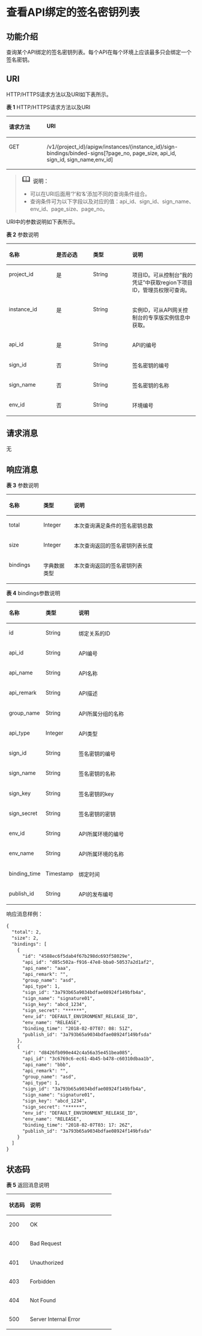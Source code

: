 # 查看API绑定的签名密钥列表<a name="ZH-CN_TOPIC_0000001081976217"></a>

## 功能介绍<a name="zh-cn_topic_0225568945_section5517300"></a>

查询某个API绑定的签名密钥列表。每个API在每个环境上应该最多只会绑定一个签名密钥。

## URI<a name="zh-cn_topic_0225568945_section49655705"></a>

HTTP/HTTPS请求方法以及URI如下表所示。

**表 1**  HTTP/HTTPS请求方法以及URI

<a name="zh-cn_topic_0225568945_table20364239"></a>
<table><thead align="left"><tr id="zh-cn_topic_0225568945_row13477612"><th class="cellrowborder" valign="top" width="20%" id="mcps1.2.3.1.1"><p id="zh-cn_topic_0225568945_p17944826"><a name="zh-cn_topic_0225568945_p17944826"></a><a name="zh-cn_topic_0225568945_p17944826"></a>请求方法</p>
</th>
<th class="cellrowborder" valign="top" width="80%" id="mcps1.2.3.1.2"><p id="zh-cn_topic_0225568945_p44244812"><a name="zh-cn_topic_0225568945_p44244812"></a><a name="zh-cn_topic_0225568945_p44244812"></a>URI</p>
</th>
</tr>
</thead>
<tbody><tr id="zh-cn_topic_0225568945_row27060043"><td class="cellrowborder" valign="top" width="20%" headers="mcps1.2.3.1.1 "><p id="zh-cn_topic_0225568945_p44379870"><a name="zh-cn_topic_0225568945_p44379870"></a><a name="zh-cn_topic_0225568945_p44379870"></a>GET</p>
</td>
<td class="cellrowborder" valign="top" width="80%" headers="mcps1.2.3.1.2 "><p id="zh-cn_topic_0225568945_p37999726"><a name="zh-cn_topic_0225568945_p37999726"></a><a name="zh-cn_topic_0225568945_p37999726"></a>/v1/{project_id}/apigw/instances/{instance_id}/sign-bindings/binded-signs[?page_no, page_size, api_id, sign_id, sign_name,env_id]</p>
</td>
</tr>
</tbody>
</table>

>![](public_sys-resources/icon-note.gif) **说明：** 
>-   可以在URI后面用‘?’和‘&’添加不同的查询条件组合。
>-   查询条件可为以下字段以及对应的值：api\_id、sign\_id、sign\_name、env\_id、page\_size、page\_no。

URI中的参数说明如下表所示。

**表 2**  参数说明

<a name="zh-cn_topic_0225568945_table11837592"></a>
<table><thead align="left"><tr id="zh-cn_topic_0225568945_row47015449"><th class="cellrowborder" valign="top" width="25%" id="mcps1.2.5.1.1"><p id="zh-cn_topic_0225568945_p50155053"><a name="zh-cn_topic_0225568945_p50155053"></a><a name="zh-cn_topic_0225568945_p50155053"></a>名称</p>
</th>
<th class="cellrowborder" valign="top" width="19.43%" id="mcps1.2.5.1.2"><p id="zh-cn_topic_0225568945_p36027493"><a name="zh-cn_topic_0225568945_p36027493"></a><a name="zh-cn_topic_0225568945_p36027493"></a>是否必选</p>
</th>
<th class="cellrowborder" valign="top" width="20.68%" id="mcps1.2.5.1.3"><p id="zh-cn_topic_0225568945_p32545834"><a name="zh-cn_topic_0225568945_p32545834"></a><a name="zh-cn_topic_0225568945_p32545834"></a>类型</p>
</th>
<th class="cellrowborder" valign="top" width="34.89%" id="mcps1.2.5.1.4"><p id="zh-cn_topic_0225568945_p18966883"><a name="zh-cn_topic_0225568945_p18966883"></a><a name="zh-cn_topic_0225568945_p18966883"></a>说明</p>
</th>
</tr>
</thead>
<tbody><tr id="zh-cn_topic_0225568945_row149694275112"><td class="cellrowborder" valign="top" width="25%" headers="mcps1.2.5.1.1 "><p id="zh-cn_topic_0225568945_p55878963"><a name="zh-cn_topic_0225568945_p55878963"></a><a name="zh-cn_topic_0225568945_p55878963"></a>project_id</p>
</td>
<td class="cellrowborder" valign="top" width="19.43%" headers="mcps1.2.5.1.2 "><p id="zh-cn_topic_0225568945_p29902160"><a name="zh-cn_topic_0225568945_p29902160"></a><a name="zh-cn_topic_0225568945_p29902160"></a>是</p>
</td>
<td class="cellrowborder" valign="top" width="20.68%" headers="mcps1.2.5.1.3 "><p id="zh-cn_topic_0225568945_p6155914"><a name="zh-cn_topic_0225568945_p6155914"></a><a name="zh-cn_topic_0225568945_p6155914"></a>String</p>
</td>
<td class="cellrowborder" valign="top" width="34.89%" headers="mcps1.2.5.1.4 "><p id="zh-cn_topic_0225568945_p28867016"><a name="zh-cn_topic_0225568945_p28867016"></a><a name="zh-cn_topic_0225568945_p28867016"></a>项目ID。可从控制台“我的凭证”中获取region下项目ID，管理员权限可查询。</p>
</td>
</tr>
<tr id="zh-cn_topic_0225568945_row3983641145111"><td class="cellrowborder" valign="top" width="25%" headers="mcps1.2.5.1.1 "><p id="zh-cn_topic_0225568945_p1780913159538"><a name="zh-cn_topic_0225568945_p1780913159538"></a><a name="zh-cn_topic_0225568945_p1780913159538"></a>instance_id</p>
</td>
<td class="cellrowborder" valign="top" width="19.43%" headers="mcps1.2.5.1.2 "><p id="zh-cn_topic_0225568945_p9809215115310"><a name="zh-cn_topic_0225568945_p9809215115310"></a><a name="zh-cn_topic_0225568945_p9809215115310"></a>是</p>
</td>
<td class="cellrowborder" valign="top" width="20.68%" headers="mcps1.2.5.1.3 "><p id="zh-cn_topic_0225568945_p1280914152538"><a name="zh-cn_topic_0225568945_p1280914152538"></a><a name="zh-cn_topic_0225568945_p1280914152538"></a>String</p>
</td>
<td class="cellrowborder" valign="top" width="34.89%" headers="mcps1.2.5.1.4 "><p id="zh-cn_topic_0225568945_p1880914157537"><a name="zh-cn_topic_0225568945_p1880914157537"></a><a name="zh-cn_topic_0225568945_p1880914157537"></a>实例ID，可从API网关控制台的专享版实例信息中获取。</p>
</td>
</tr>
<tr id="zh-cn_topic_0225568945_row59922553"><td class="cellrowborder" valign="top" width="25%" headers="mcps1.2.5.1.1 "><p id="zh-cn_topic_0225568945_p21888595"><a name="zh-cn_topic_0225568945_p21888595"></a><a name="zh-cn_topic_0225568945_p21888595"></a>api_id</p>
</td>
<td class="cellrowborder" valign="top" width="19.43%" headers="mcps1.2.5.1.2 "><p id="zh-cn_topic_0225568945_p28145753"><a name="zh-cn_topic_0225568945_p28145753"></a><a name="zh-cn_topic_0225568945_p28145753"></a>是</p>
</td>
<td class="cellrowborder" valign="top" width="20.68%" headers="mcps1.2.5.1.3 "><p id="zh-cn_topic_0225568945_p65213557"><a name="zh-cn_topic_0225568945_p65213557"></a><a name="zh-cn_topic_0225568945_p65213557"></a>String</p>
</td>
<td class="cellrowborder" valign="top" width="34.89%" headers="mcps1.2.5.1.4 "><p id="zh-cn_topic_0225568945_p47806732"><a name="zh-cn_topic_0225568945_p47806732"></a><a name="zh-cn_topic_0225568945_p47806732"></a>API的编号</p>
</td>
</tr>
<tr id="zh-cn_topic_0225568945_row27607410"><td class="cellrowborder" valign="top" width="25%" headers="mcps1.2.5.1.1 "><p id="zh-cn_topic_0225568945_p21607760"><a name="zh-cn_topic_0225568945_p21607760"></a><a name="zh-cn_topic_0225568945_p21607760"></a>sign_id</p>
</td>
<td class="cellrowborder" valign="top" width="19.43%" headers="mcps1.2.5.1.2 "><p id="zh-cn_topic_0225568945_p5398110"><a name="zh-cn_topic_0225568945_p5398110"></a><a name="zh-cn_topic_0225568945_p5398110"></a>否</p>
</td>
<td class="cellrowborder" valign="top" width="20.68%" headers="mcps1.2.5.1.3 "><p id="zh-cn_topic_0225568945_p34593732"><a name="zh-cn_topic_0225568945_p34593732"></a><a name="zh-cn_topic_0225568945_p34593732"></a>String</p>
</td>
<td class="cellrowborder" valign="top" width="34.89%" headers="mcps1.2.5.1.4 "><p id="zh-cn_topic_0225568945_p50628907"><a name="zh-cn_topic_0225568945_p50628907"></a><a name="zh-cn_topic_0225568945_p50628907"></a>签名密钥的编号</p>
</td>
</tr>
<tr id="zh-cn_topic_0225568945_row53006982"><td class="cellrowborder" valign="top" width="25%" headers="mcps1.2.5.1.1 "><p id="zh-cn_topic_0225568945_p65707153"><a name="zh-cn_topic_0225568945_p65707153"></a><a name="zh-cn_topic_0225568945_p65707153"></a>sign_name</p>
</td>
<td class="cellrowborder" valign="top" width="19.43%" headers="mcps1.2.5.1.2 "><p id="zh-cn_topic_0225568945_p20679152"><a name="zh-cn_topic_0225568945_p20679152"></a><a name="zh-cn_topic_0225568945_p20679152"></a>否</p>
</td>
<td class="cellrowborder" valign="top" width="20.68%" headers="mcps1.2.5.1.3 "><p id="zh-cn_topic_0225568945_p64398604"><a name="zh-cn_topic_0225568945_p64398604"></a><a name="zh-cn_topic_0225568945_p64398604"></a>String</p>
</td>
<td class="cellrowborder" valign="top" width="34.89%" headers="mcps1.2.5.1.4 "><p id="zh-cn_topic_0225568945_p48904396"><a name="zh-cn_topic_0225568945_p48904396"></a><a name="zh-cn_topic_0225568945_p48904396"></a>签名密钥的名称</p>
</td>
</tr>
<tr id="zh-cn_topic_0225568945_row37486381"><td class="cellrowborder" valign="top" width="25%" headers="mcps1.2.5.1.1 "><p id="zh-cn_topic_0225568945_p16498015"><a name="zh-cn_topic_0225568945_p16498015"></a><a name="zh-cn_topic_0225568945_p16498015"></a>env_id</p>
</td>
<td class="cellrowborder" valign="top" width="19.43%" headers="mcps1.2.5.1.2 "><p id="zh-cn_topic_0225568945_p61270825"><a name="zh-cn_topic_0225568945_p61270825"></a><a name="zh-cn_topic_0225568945_p61270825"></a>否</p>
</td>
<td class="cellrowborder" valign="top" width="20.68%" headers="mcps1.2.5.1.3 "><p id="zh-cn_topic_0225568945_p63989812"><a name="zh-cn_topic_0225568945_p63989812"></a><a name="zh-cn_topic_0225568945_p63989812"></a>String</p>
</td>
<td class="cellrowborder" valign="top" width="34.89%" headers="mcps1.2.5.1.4 "><p id="zh-cn_topic_0225568945_p15792296"><a name="zh-cn_topic_0225568945_p15792296"></a><a name="zh-cn_topic_0225568945_p15792296"></a>环境编号</p>
</td>
</tr>
</tbody>
</table>

## 请求消息<a name="zh-cn_topic_0225568945_section44248161"></a>

无

## 响应消息<a name="zh-cn_topic_0225568945_section27331307"></a>

**表 3**  参数说明

<a name="zh-cn_topic_0225568945_table9287199"></a>
<table><thead align="left"><tr id="zh-cn_topic_0225568945_row24571637"><th class="cellrowborder" valign="top" width="18.18%" id="mcps1.2.4.1.1"><p id="zh-cn_topic_0225568945_p44145606"><a name="zh-cn_topic_0225568945_p44145606"></a><a name="zh-cn_topic_0225568945_p44145606"></a>名称</p>
</th>
<th class="cellrowborder" valign="top" width="16.16%" id="mcps1.2.4.1.2"><p id="zh-cn_topic_0225568945_p19024372"><a name="zh-cn_topic_0225568945_p19024372"></a><a name="zh-cn_topic_0225568945_p19024372"></a>类型</p>
</th>
<th class="cellrowborder" valign="top" width="65.66%" id="mcps1.2.4.1.3"><p id="zh-cn_topic_0225568945_p64579174"><a name="zh-cn_topic_0225568945_p64579174"></a><a name="zh-cn_topic_0225568945_p64579174"></a>说明</p>
</th>
</tr>
</thead>
<tbody><tr id="zh-cn_topic_0225568945_row63530629"><td class="cellrowborder" valign="top" width="18.18%" headers="mcps1.2.4.1.1 "><p id="zh-cn_topic_0225568945_p45707320"><a name="zh-cn_topic_0225568945_p45707320"></a><a name="zh-cn_topic_0225568945_p45707320"></a>total</p>
</td>
<td class="cellrowborder" valign="top" width="16.16%" headers="mcps1.2.4.1.2 "><p id="zh-cn_topic_0225568945_p11305448"><a name="zh-cn_topic_0225568945_p11305448"></a><a name="zh-cn_topic_0225568945_p11305448"></a>Integer</p>
</td>
<td class="cellrowborder" valign="top" width="65.66%" headers="mcps1.2.4.1.3 "><p id="zh-cn_topic_0225568945_p43326076"><a name="zh-cn_topic_0225568945_p43326076"></a><a name="zh-cn_topic_0225568945_p43326076"></a>本次查询满足条件的签名密钥总数</p>
</td>
</tr>
<tr id="zh-cn_topic_0225568945_row54390367"><td class="cellrowborder" valign="top" width="18.18%" headers="mcps1.2.4.1.1 "><p id="zh-cn_topic_0225568945_p43543621"><a name="zh-cn_topic_0225568945_p43543621"></a><a name="zh-cn_topic_0225568945_p43543621"></a>size</p>
</td>
<td class="cellrowborder" valign="top" width="16.16%" headers="mcps1.2.4.1.2 "><p id="zh-cn_topic_0225568945_p37372419"><a name="zh-cn_topic_0225568945_p37372419"></a><a name="zh-cn_topic_0225568945_p37372419"></a>Integer</p>
</td>
<td class="cellrowborder" valign="top" width="65.66%" headers="mcps1.2.4.1.3 "><p id="zh-cn_topic_0225568945_p7267138"><a name="zh-cn_topic_0225568945_p7267138"></a><a name="zh-cn_topic_0225568945_p7267138"></a>本次查询返回的签名密钥列表长度</p>
</td>
</tr>
<tr id="zh-cn_topic_0225568945_row65404250"><td class="cellrowborder" valign="top" width="18.18%" headers="mcps1.2.4.1.1 "><p id="zh-cn_topic_0225568945_p63252860"><a name="zh-cn_topic_0225568945_p63252860"></a><a name="zh-cn_topic_0225568945_p63252860"></a>bindings</p>
</td>
<td class="cellrowborder" valign="top" width="16.16%" headers="mcps1.2.4.1.2 "><p id="zh-cn_topic_0225568945_p23208051"><a name="zh-cn_topic_0225568945_p23208051"></a><a name="zh-cn_topic_0225568945_p23208051"></a>字典数据类型</p>
</td>
<td class="cellrowborder" valign="top" width="65.66%" headers="mcps1.2.4.1.3 "><p id="zh-cn_topic_0225568945_p804007"><a name="zh-cn_topic_0225568945_p804007"></a><a name="zh-cn_topic_0225568945_p804007"></a>本次查询返回的签名密钥列表</p>
</td>
</tr>
</tbody>
</table>

**表 4**  bindings参数说明

<a name="zh-cn_topic_0225568945_table65124607"></a>
<table><thead align="left"><tr id="zh-cn_topic_0225568945_row33193740"><th class="cellrowborder" valign="top" width="18.18%" id="mcps1.2.4.1.1"><p id="zh-cn_topic_0225568945_p4338391"><a name="zh-cn_topic_0225568945_p4338391"></a><a name="zh-cn_topic_0225568945_p4338391"></a>名称</p>
</th>
<th class="cellrowborder" valign="top" width="16.16%" id="mcps1.2.4.1.2"><p id="zh-cn_topic_0225568945_p15865395"><a name="zh-cn_topic_0225568945_p15865395"></a><a name="zh-cn_topic_0225568945_p15865395"></a>类型</p>
</th>
<th class="cellrowborder" valign="top" width="65.66%" id="mcps1.2.4.1.3"><p id="zh-cn_topic_0225568945_p10028615"><a name="zh-cn_topic_0225568945_p10028615"></a><a name="zh-cn_topic_0225568945_p10028615"></a>说明</p>
</th>
</tr>
</thead>
<tbody><tr id="zh-cn_topic_0225568945_row7011516"><td class="cellrowborder" valign="top" width="18.18%" headers="mcps1.2.4.1.1 "><p id="zh-cn_topic_0225568945_p31061946"><a name="zh-cn_topic_0225568945_p31061946"></a><a name="zh-cn_topic_0225568945_p31061946"></a>id</p>
</td>
<td class="cellrowborder" valign="top" width="16.16%" headers="mcps1.2.4.1.2 "><p id="zh-cn_topic_0225568945_p32989672"><a name="zh-cn_topic_0225568945_p32989672"></a><a name="zh-cn_topic_0225568945_p32989672"></a>String</p>
</td>
<td class="cellrowborder" valign="top" width="65.66%" headers="mcps1.2.4.1.3 "><p id="zh-cn_topic_0225568945_p54917742"><a name="zh-cn_topic_0225568945_p54917742"></a><a name="zh-cn_topic_0225568945_p54917742"></a>绑定关系的ID</p>
</td>
</tr>
<tr id="zh-cn_topic_0225568945_row24497634"><td class="cellrowborder" valign="top" width="18.18%" headers="mcps1.2.4.1.1 "><p id="zh-cn_topic_0225568945_p38151328"><a name="zh-cn_topic_0225568945_p38151328"></a><a name="zh-cn_topic_0225568945_p38151328"></a>api_id</p>
</td>
<td class="cellrowborder" valign="top" width="16.16%" headers="mcps1.2.4.1.2 "><p id="zh-cn_topic_0225568945_p3249867"><a name="zh-cn_topic_0225568945_p3249867"></a><a name="zh-cn_topic_0225568945_p3249867"></a>String</p>
</td>
<td class="cellrowborder" valign="top" width="65.66%" headers="mcps1.2.4.1.3 "><p id="zh-cn_topic_0225568945_p61912650"><a name="zh-cn_topic_0225568945_p61912650"></a><a name="zh-cn_topic_0225568945_p61912650"></a>API编号</p>
</td>
</tr>
<tr id="zh-cn_topic_0225568945_row20342941"><td class="cellrowborder" valign="top" width="18.18%" headers="mcps1.2.4.1.1 "><p id="zh-cn_topic_0225568945_p37165494"><a name="zh-cn_topic_0225568945_p37165494"></a><a name="zh-cn_topic_0225568945_p37165494"></a>api_name</p>
</td>
<td class="cellrowborder" valign="top" width="16.16%" headers="mcps1.2.4.1.2 "><p id="zh-cn_topic_0225568945_p57614999"><a name="zh-cn_topic_0225568945_p57614999"></a><a name="zh-cn_topic_0225568945_p57614999"></a>String</p>
</td>
<td class="cellrowborder" valign="top" width="65.66%" headers="mcps1.2.4.1.3 "><p id="zh-cn_topic_0225568945_p36303337"><a name="zh-cn_topic_0225568945_p36303337"></a><a name="zh-cn_topic_0225568945_p36303337"></a>API名称</p>
</td>
</tr>
<tr id="zh-cn_topic_0225568945_row58294579"><td class="cellrowborder" valign="top" width="18.18%" headers="mcps1.2.4.1.1 "><p id="zh-cn_topic_0225568945_p24240497"><a name="zh-cn_topic_0225568945_p24240497"></a><a name="zh-cn_topic_0225568945_p24240497"></a>api_remark</p>
</td>
<td class="cellrowborder" valign="top" width="16.16%" headers="mcps1.2.4.1.2 "><p id="zh-cn_topic_0225568945_p17323251"><a name="zh-cn_topic_0225568945_p17323251"></a><a name="zh-cn_topic_0225568945_p17323251"></a>String</p>
</td>
<td class="cellrowborder" valign="top" width="65.66%" headers="mcps1.2.4.1.3 "><p id="zh-cn_topic_0225568945_p61006114"><a name="zh-cn_topic_0225568945_p61006114"></a><a name="zh-cn_topic_0225568945_p61006114"></a>API描述</p>
</td>
</tr>
<tr id="zh-cn_topic_0225568945_row12184117"><td class="cellrowborder" valign="top" width="18.18%" headers="mcps1.2.4.1.1 "><p id="zh-cn_topic_0225568945_p47389458"><a name="zh-cn_topic_0225568945_p47389458"></a><a name="zh-cn_topic_0225568945_p47389458"></a>group_name</p>
</td>
<td class="cellrowborder" valign="top" width="16.16%" headers="mcps1.2.4.1.2 "><p id="zh-cn_topic_0225568945_p13340879"><a name="zh-cn_topic_0225568945_p13340879"></a><a name="zh-cn_topic_0225568945_p13340879"></a>String</p>
</td>
<td class="cellrowborder" valign="top" width="65.66%" headers="mcps1.2.4.1.3 "><p id="zh-cn_topic_0225568945_p6869396"><a name="zh-cn_topic_0225568945_p6869396"></a><a name="zh-cn_topic_0225568945_p6869396"></a>API所属分组的名称</p>
</td>
</tr>
<tr id="zh-cn_topic_0225568945_row61824570"><td class="cellrowborder" valign="top" width="18.18%" headers="mcps1.2.4.1.1 "><p id="zh-cn_topic_0225568945_p41734239"><a name="zh-cn_topic_0225568945_p41734239"></a><a name="zh-cn_topic_0225568945_p41734239"></a>api_type</p>
</td>
<td class="cellrowborder" valign="top" width="16.16%" headers="mcps1.2.4.1.2 "><p id="zh-cn_topic_0225568945_p25030176"><a name="zh-cn_topic_0225568945_p25030176"></a><a name="zh-cn_topic_0225568945_p25030176"></a>Integer</p>
</td>
<td class="cellrowborder" valign="top" width="65.66%" headers="mcps1.2.4.1.3 "><p id="zh-cn_topic_0225568945_p14178407"><a name="zh-cn_topic_0225568945_p14178407"></a><a name="zh-cn_topic_0225568945_p14178407"></a>API类型</p>
</td>
</tr>
<tr id="zh-cn_topic_0225568945_row60496799"><td class="cellrowborder" valign="top" width="18.18%" headers="mcps1.2.4.1.1 "><p id="zh-cn_topic_0225568945_p1293671"><a name="zh-cn_topic_0225568945_p1293671"></a><a name="zh-cn_topic_0225568945_p1293671"></a>sign_id</p>
</td>
<td class="cellrowborder" valign="top" width="16.16%" headers="mcps1.2.4.1.2 "><p id="zh-cn_topic_0225568945_p37678503"><a name="zh-cn_topic_0225568945_p37678503"></a><a name="zh-cn_topic_0225568945_p37678503"></a>String</p>
</td>
<td class="cellrowborder" valign="top" width="65.66%" headers="mcps1.2.4.1.3 "><p id="zh-cn_topic_0225568945_p32059912"><a name="zh-cn_topic_0225568945_p32059912"></a><a name="zh-cn_topic_0225568945_p32059912"></a>签名密钥的编号</p>
</td>
</tr>
<tr id="zh-cn_topic_0225568945_row20103756"><td class="cellrowborder" valign="top" width="18.18%" headers="mcps1.2.4.1.1 "><p id="zh-cn_topic_0225568945_p17791553"><a name="zh-cn_topic_0225568945_p17791553"></a><a name="zh-cn_topic_0225568945_p17791553"></a>sign_name</p>
</td>
<td class="cellrowborder" valign="top" width="16.16%" headers="mcps1.2.4.1.2 "><p id="zh-cn_topic_0225568945_p31829674"><a name="zh-cn_topic_0225568945_p31829674"></a><a name="zh-cn_topic_0225568945_p31829674"></a>String</p>
</td>
<td class="cellrowborder" valign="top" width="65.66%" headers="mcps1.2.4.1.3 "><p id="zh-cn_topic_0225568945_p28066800"><a name="zh-cn_topic_0225568945_p28066800"></a><a name="zh-cn_topic_0225568945_p28066800"></a>签名密钥的名称</p>
</td>
</tr>
<tr id="zh-cn_topic_0225568945_row51274609"><td class="cellrowborder" valign="top" width="18.18%" headers="mcps1.2.4.1.1 "><p id="zh-cn_topic_0225568945_p59602636"><a name="zh-cn_topic_0225568945_p59602636"></a><a name="zh-cn_topic_0225568945_p59602636"></a>sign_key</p>
</td>
<td class="cellrowborder" valign="top" width="16.16%" headers="mcps1.2.4.1.2 "><p id="zh-cn_topic_0225568945_p63084216"><a name="zh-cn_topic_0225568945_p63084216"></a><a name="zh-cn_topic_0225568945_p63084216"></a>String</p>
</td>
<td class="cellrowborder" valign="top" width="65.66%" headers="mcps1.2.4.1.3 "><p id="zh-cn_topic_0225568945_p9547868"><a name="zh-cn_topic_0225568945_p9547868"></a><a name="zh-cn_topic_0225568945_p9547868"></a>签名密钥的key</p>
</td>
</tr>
<tr id="zh-cn_topic_0225568945_row18821955"><td class="cellrowborder" valign="top" width="18.18%" headers="mcps1.2.4.1.1 "><p id="zh-cn_topic_0225568945_p48183407"><a name="zh-cn_topic_0225568945_p48183407"></a><a name="zh-cn_topic_0225568945_p48183407"></a>sign_secret</p>
</td>
<td class="cellrowborder" valign="top" width="16.16%" headers="mcps1.2.4.1.2 "><p id="zh-cn_topic_0225568945_p10541928"><a name="zh-cn_topic_0225568945_p10541928"></a><a name="zh-cn_topic_0225568945_p10541928"></a>String</p>
</td>
<td class="cellrowborder" valign="top" width="65.66%" headers="mcps1.2.4.1.3 "><p id="zh-cn_topic_0225568945_p48589845"><a name="zh-cn_topic_0225568945_p48589845"></a><a name="zh-cn_topic_0225568945_p48589845"></a>签名密钥的密钥</p>
</td>
</tr>
<tr id="zh-cn_topic_0225568945_row34655427"><td class="cellrowborder" valign="top" width="18.18%" headers="mcps1.2.4.1.1 "><p id="zh-cn_topic_0225568945_p55626202"><a name="zh-cn_topic_0225568945_p55626202"></a><a name="zh-cn_topic_0225568945_p55626202"></a>env_id</p>
</td>
<td class="cellrowborder" valign="top" width="16.16%" headers="mcps1.2.4.1.2 "><p id="zh-cn_topic_0225568945_p9428505"><a name="zh-cn_topic_0225568945_p9428505"></a><a name="zh-cn_topic_0225568945_p9428505"></a>String</p>
</td>
<td class="cellrowborder" valign="top" width="65.66%" headers="mcps1.2.4.1.3 "><p id="zh-cn_topic_0225568945_p25511465"><a name="zh-cn_topic_0225568945_p25511465"></a><a name="zh-cn_topic_0225568945_p25511465"></a>API所属环境的编号</p>
</td>
</tr>
<tr id="zh-cn_topic_0225568945_row28276599"><td class="cellrowborder" valign="top" width="18.18%" headers="mcps1.2.4.1.1 "><p id="zh-cn_topic_0225568945_p8703171"><a name="zh-cn_topic_0225568945_p8703171"></a><a name="zh-cn_topic_0225568945_p8703171"></a>env_name</p>
</td>
<td class="cellrowborder" valign="top" width="16.16%" headers="mcps1.2.4.1.2 "><p id="zh-cn_topic_0225568945_p33868211"><a name="zh-cn_topic_0225568945_p33868211"></a><a name="zh-cn_topic_0225568945_p33868211"></a>String</p>
</td>
<td class="cellrowborder" valign="top" width="65.66%" headers="mcps1.2.4.1.3 "><p id="zh-cn_topic_0225568945_p58970543"><a name="zh-cn_topic_0225568945_p58970543"></a><a name="zh-cn_topic_0225568945_p58970543"></a>API所属环境的名称</p>
</td>
</tr>
<tr id="zh-cn_topic_0225568945_row60972846"><td class="cellrowborder" valign="top" width="18.18%" headers="mcps1.2.4.1.1 "><p id="zh-cn_topic_0225568945_p39853480"><a name="zh-cn_topic_0225568945_p39853480"></a><a name="zh-cn_topic_0225568945_p39853480"></a>binding_time</p>
</td>
<td class="cellrowborder" valign="top" width="16.16%" headers="mcps1.2.4.1.2 "><p id="zh-cn_topic_0225568945_p6906467"><a name="zh-cn_topic_0225568945_p6906467"></a><a name="zh-cn_topic_0225568945_p6906467"></a>Timestamp</p>
</td>
<td class="cellrowborder" valign="top" width="65.66%" headers="mcps1.2.4.1.3 "><p id="zh-cn_topic_0225568945_p22552967"><a name="zh-cn_topic_0225568945_p22552967"></a><a name="zh-cn_topic_0225568945_p22552967"></a>绑定时间</p>
</td>
</tr>
<tr id="zh-cn_topic_0225568945_row4895143611364"><td class="cellrowborder" valign="top" width="18.18%" headers="mcps1.2.4.1.1 "><p id="zh-cn_topic_0225568945_p289616365369"><a name="zh-cn_topic_0225568945_p289616365369"></a><a name="zh-cn_topic_0225568945_p289616365369"></a>publish_id</p>
</td>
<td class="cellrowborder" valign="top" width="16.16%" headers="mcps1.2.4.1.2 "><p id="zh-cn_topic_0225568945_p8896113633612"><a name="zh-cn_topic_0225568945_p8896113633612"></a><a name="zh-cn_topic_0225568945_p8896113633612"></a>String</p>
</td>
<td class="cellrowborder" valign="top" width="65.66%" headers="mcps1.2.4.1.3 "><p id="zh-cn_topic_0225568945_p14896123613366"><a name="zh-cn_topic_0225568945_p14896123613366"></a><a name="zh-cn_topic_0225568945_p14896123613366"></a>API的发布编号</p>
</td>
</tr>
</tbody>
</table>

响应消息样例：

```
{
  "total": 2,
  "size": 2,
  "bindings": [
    {
      "id": "4588ec6f5dab4f67b298dc693f58029e",
      "api_id": "d85c502a-f916-47e8-bba0-50537a2d1af2",
      "api_name": "aaa",
      "api_remark": "",
      "group_name": "asd",
      "api_type": 1,
      "sign_id": "3a793b65a9034bdfae08924f149bfb4a",
      "sign_name": "signature01",
      "sign_key": "abcd_1234",
      "sign_secret": "******",
      "env_id": "DEFAULT_ENVIRONMENT_RELEASE_ID",
      "env_name": "RELEASE",
      "binding_time": "2018-02-07T07: 08: 51Z",
      "publish_id": "3a793b65a9034bdfae08924f149bfsda"
    },
    {
      "id": "d8426fb090e442c4a56a35e451bea085",
      "api_id": "3c6769c6-ec61-4b45-b478-c60310dbaa1b",
      "api_name": "bbb",
      "api_remark": "",
      "group_name": "asd",
      "api_type": 1,
      "sign_id": "3a793b65a9034bdfae08924f149bfb4a",
      "sign_name": "signature01",
      "sign_key": "abcd_1234",
      "sign_secret": "******",
      "env_id": "DEFAULT_ENVIRONMENT_RELEASE_ID",
      "env_name": "RELEASE",
      "binding_time": "2018-02-07T03: 17: 26Z",
      "publish_id": "3a793b65a9034bdfae08924f149bfsda"
    }
  ]
}
```

## 状态码<a name="zh-cn_topic_0225568945_section62689135"></a>

**表 5**  返回消息说明

<a name="zh-cn_topic_0225568945_table41624107"></a>
<table><thead align="left"><tr id="zh-cn_topic_0225568945_row66873984"><th class="cellrowborder" valign="top" width="20%" id="mcps1.2.3.1.1"><p id="zh-cn_topic_0225568945_p48083630"><a name="zh-cn_topic_0225568945_p48083630"></a><a name="zh-cn_topic_0225568945_p48083630"></a>状态码</p>
</th>
<th class="cellrowborder" valign="top" width="80%" id="mcps1.2.3.1.2"><p id="zh-cn_topic_0225568945_p22139981"><a name="zh-cn_topic_0225568945_p22139981"></a><a name="zh-cn_topic_0225568945_p22139981"></a>说明</p>
</th>
</tr>
</thead>
<tbody><tr id="zh-cn_topic_0225568945_row33918813"><td class="cellrowborder" valign="top" width="20%" headers="mcps1.2.3.1.1 "><p id="zh-cn_topic_0225568945_p63069309"><a name="zh-cn_topic_0225568945_p63069309"></a><a name="zh-cn_topic_0225568945_p63069309"></a>200</p>
</td>
<td class="cellrowborder" valign="top" width="80%" headers="mcps1.2.3.1.2 "><p id="zh-cn_topic_0225568945_p50988816"><a name="zh-cn_topic_0225568945_p50988816"></a><a name="zh-cn_topic_0225568945_p50988816"></a>OK</p>
</td>
</tr>
<tr id="zh-cn_topic_0225568945_row7954866"><td class="cellrowborder" valign="top" width="20%" headers="mcps1.2.3.1.1 "><p id="zh-cn_topic_0225568945_p40364423"><a name="zh-cn_topic_0225568945_p40364423"></a><a name="zh-cn_topic_0225568945_p40364423"></a>400</p>
</td>
<td class="cellrowborder" valign="top" width="80%" headers="mcps1.2.3.1.2 "><p id="zh-cn_topic_0225568945_p48292816"><a name="zh-cn_topic_0225568945_p48292816"></a><a name="zh-cn_topic_0225568945_p48292816"></a>Bad Request</p>
</td>
</tr>
<tr id="zh-cn_topic_0225568945_row31982164"><td class="cellrowborder" valign="top" width="20%" headers="mcps1.2.3.1.1 "><p id="zh-cn_topic_0225568945_p40418471"><a name="zh-cn_topic_0225568945_p40418471"></a><a name="zh-cn_topic_0225568945_p40418471"></a>401</p>
</td>
<td class="cellrowborder" valign="top" width="80%" headers="mcps1.2.3.1.2 "><p id="zh-cn_topic_0225568945_p52670690"><a name="zh-cn_topic_0225568945_p52670690"></a><a name="zh-cn_topic_0225568945_p52670690"></a>Unauthorized</p>
</td>
</tr>
<tr id="zh-cn_topic_0225568945_row4274166"><td class="cellrowborder" valign="top" width="20%" headers="mcps1.2.3.1.1 "><p id="zh-cn_topic_0225568945_p10663202"><a name="zh-cn_topic_0225568945_p10663202"></a><a name="zh-cn_topic_0225568945_p10663202"></a>403</p>
</td>
<td class="cellrowborder" valign="top" width="80%" headers="mcps1.2.3.1.2 "><p id="zh-cn_topic_0225568945_p58413001"><a name="zh-cn_topic_0225568945_p58413001"></a><a name="zh-cn_topic_0225568945_p58413001"></a>Forbidden</p>
</td>
</tr>
<tr id="zh-cn_topic_0225568945_row55954967"><td class="cellrowborder" valign="top" width="20%" headers="mcps1.2.3.1.1 "><p id="zh-cn_topic_0225568945_p36058501"><a name="zh-cn_topic_0225568945_p36058501"></a><a name="zh-cn_topic_0225568945_p36058501"></a>404</p>
</td>
<td class="cellrowborder" valign="top" width="80%" headers="mcps1.2.3.1.2 "><p id="zh-cn_topic_0225568945_p35057443"><a name="zh-cn_topic_0225568945_p35057443"></a><a name="zh-cn_topic_0225568945_p35057443"></a>Not Found</p>
</td>
</tr>
<tr id="zh-cn_topic_0225568945_row47081531"><td class="cellrowborder" valign="top" width="20%" headers="mcps1.2.3.1.1 "><p id="zh-cn_topic_0225568945_p55507685"><a name="zh-cn_topic_0225568945_p55507685"></a><a name="zh-cn_topic_0225568945_p55507685"></a>500</p>
</td>
<td class="cellrowborder" valign="top" width="80%" headers="mcps1.2.3.1.2 "><p id="zh-cn_topic_0225568945_p6744143"><a name="zh-cn_topic_0225568945_p6744143"></a><a name="zh-cn_topic_0225568945_p6744143"></a>Server Internal Error</p>
</td>
</tr>
</tbody>
</table>

